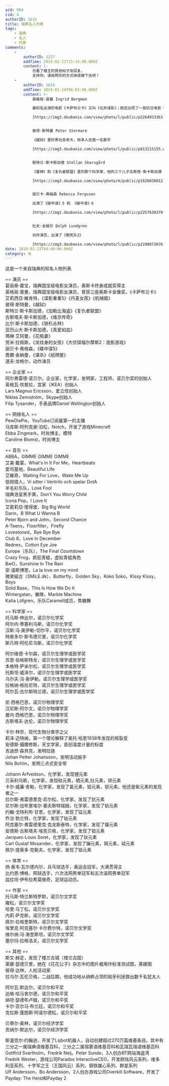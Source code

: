 ```yaml
---
aid: 994
cid: 4
authorID: 1616
title: 瑞典名人列表
tags:
    - 瑞典
    - 名人
    - 列表
comments:
    -
        authorID: 1227
        addTime: 2019-02-21T15:14:00.000Z
        content: |-
            也看了楼主的其他帖子及回复。  
            支持你，请按照你的方式继续做下去吧！
    -
        authorID: 1616
        addTime: 2019-02-24T06:03:00.000Z
        content: >-
            英格丽·褒曼 Ingrid Bergman  

            最知名出演的电影《卡萨布兰卡》又叫《北非谍影》；她还出现了一部抗日电影《六福客栈》  

            [https://img3.doubanio.com/view/photo/l/public/p2264933363.webp](https://img3.doubanio.com/view/photo/l/public/p2264933363.webp)


            彼得·斯特曼 Peter Stormare  

            《越狱》里的黑社会老大，他本人还是一名歌手  

            [https://img3.doubanio.com/view/photo/l/public/p813215155.webp](https://img3.doubanio.com/view/photo/l/public/p813215155.webp)


            斯特兰·斯卡斯加德 Stellan Skarsgård  

            《雷神》和《复仇者联盟》里的那个科学家，他的三个儿子古斯塔·斯卡斯加德 比尔·斯卡斯加德 亚历山大·斯卡斯加德 也都是知名演员。  

            [https://img3.doubanio.com/view/photo/m/public/p1626038012.webp](https://img3.doubanio.com/view/photo/m/public/p1626038012.webp)


            丽贝卡·弗格森 Rebecca Ferguson  

            出演了《碟中谍》5 和 《碟中谍》6  

            [https://img1.doubanio.com/view/photo/l/public/p2257630379.webp](https://img1.doubanio.com/view/photo/l/public/p2257630379.webp)


            杜夫·龙格尔 Dolph Lundgren  

            动作演员，出演了《敢死队3》  

            [https://img3.doubanio.com/view/photo/l/public/p2198072676.webp](https://img3.doubanio.com/view/photo/l/public/p2198072676.webp)
date: 2019-02-21T04:49:00.000Z
category: 水
---
```


这是一个来自瑞典的知名人物列表

\== 演员 ==  
葛丽泰·嘉宝，瑞典国宝级电影女演员，奥斯卡终身成就奖得主  
英格丽·褒曼，瑞典国宝级电影女演员，曾获三座奥斯卡金像奖，《卡萨布兰卡》  
艾莉西亞·維肯特，《谍影重重5》《丹麦女孩》《机械姬》  
彼得·斯特曼，《越狱》  
斯特兰·斯卡斯加德，《加勒比海盗》《复仇者联盟》  
古斯塔夫·斯卡斯加德，《维京传奇》  
比尔·斯卡斯加德，《铁杉丛林》  
亚历山大·斯卡斯加德，《真爱如血》  
瑪琳·艾珂曼，《花瓶妻》  
劳米·拉佩斯，《龙纹身的女孩》《大侦探福尔摩斯2：诡影游戏》  
丽贝卡·弗格森，《碟中谍5》  
喬爾·金納曼，《谋杀》《纸牌屋》  
道夫·龙格尔，动作演员

\== 企业家 ==  
阿尔弗雷德·诺贝尔，企业家，化学家，发明家，工程师，诺贝尔奖的创始人  
英格瓦·坎普拉，宜家（IKEA）创始人  
Lars Magnus Ericsson，爱立信创始人  
Niklas Zennström，Skype创始人  
Filip Tysander，手表品牌Daniel Wellington创始人

\== 网络名人 ==  
PewDiePie，YouTube订阅量第一的主播  
马库斯·阿列克谢·泊松，Notch，开发了游戏Minecraft  
Ebba Zingmark，时尚博主，模特  
Caroline Blomst，时尚博主

\== 音乐 ==  
ABBA，GIMME GIMME GIMME  
艾美·戴蒙，What's In It For Me，Heartbeats  
爱司基地，Beautiful Life  
艾維奇，Waiting For Love，Wake Me Up  
低频猎人，Vi sitter i Ventrilo och spelar DotA  
羊毛衫乐队，Love Fool  
瑞典浩室黑手黨，Don't You Worry Child  
Icona Pop，I Love It  
艾密莉亞·懷得堡，Big Big World  
Darin，B What U Wanna B  
Peter Bjorn and John，Second Chance  
A-Teens，Floorfiller，Firefly  
Lovestoned，Bye Bye Bye  
Club 8，Love In December  
Rednex，Cotton Eye Joe  
Europe（乐队），The Final Countdown  
Crazy Frog，疯狂青蛙，虚拟青蛙角色  
BwO，Sunshine In The Rain  
安·温斯博恩，La la love on my mind  
微笑組合（SMiLE.dk），Butterfly，Golden Sky，Koko Soko，Kissy Kissy，Boys  
Solid Base，This Is How We Do It  
Wintergatan，樂隊，Marble Machine  
Katia Löfgren，乐队Caramell成员，焦糖舞

\== 科学家 ==  
托马斯·林达尔，诺贝尔化学奖  
阿尔内·蒂塞利乌斯，诺贝尔化学奖  
汉斯·冯·奥伊勒-切尔平，诺贝尔化学奖  
特奥多尔·斯韦德贝里，诺贝尔化学奖  
斯凡特·阿伦尼乌斯，诺贝尔化学奖

阿尔维德·卡尔森，诺贝尔生理学或医学奖  
苏恩·伯格斯特龙，诺贝尔生理学或医学奖  
本格特·萨米尔松，诺贝尔生理学或医学奖  
托斯坦·威泽尔，诺贝尔生理学或医学奖  
乌尔夫·冯·奥伊勒，诺贝尔生理学或医学奖  
拉格纳·格拉尼特，诺贝尔生理学或医学奖  
阿尔瓦·古尔斯特兰德，诺贝尔生理学或医学奖

凯·西格巴恩，诺贝尔物理学奖  
汉尼斯·阿尔文，诺贝尔物理学奖  
曼内·西格巴恩，诺贝尔物理学奖  
古斯塔夫·达伦，诺贝尔物理学奖

卡尔·林奈，现代生物分类学之父  
莉泽·迈特纳，第一个理论解释了奥托·哈恩1938年发现的核裂变  
安德斯·攝爾修斯，天文学家，首创温度计量的标度  
吉迪昂·森貝克，发明拉链  
Johan Petter Johansson，发明活动扳手  
Nils Bohlin，发明三点式安全带

Johann Arfvedson，化学家，发现锂元素  
贝采利乌斯，化学家，发现硅元素，硒元素,钍元素，铈元素  
卡尔·威廉·舍勒，化学家，发现了氯元素，钼元素，钡元素。他还是氧元素的发现者之一  
拉尔斯·弗雷德里克·尼尔松，化学家，发现了钪元素  
尼尔斯·加布里埃尔·塞夫斯特瑞姆，化学家，发现了钒元素  
约翰·戈特利布·甘恩，化学家，发现了锰元素  
乔治·勃兰特，化学家，发现了钴元素  
阿克塞尔·弗雷德里克·克龙斯泰特，化学家，发现了镍元素  
安德斯·古斯塔夫·埃克贝格，化学家，发现了钽元素  
Jacques-Louis Soret，化学家，发现了钬元素  
Carl Gustaf Mosander，化学家，发现了镧元素，铒元素，铽元素  
佩尔·提奥多·克勒夫，化学家，发现了铥元素

\== 体育 ==  
扬·奥韦·瓦尔德内尔，兵乓球选手，奥运会冠军，大满贯得主  
比约恩·博格，网球选手，六次法网男单冠军和五次温网男单冠军  
兹拉坦·伊布拉希莫维奇，足球运动员。

\== 作家 ==  
托马斯·特兰斯特罗默，诺贝尔文学奖  
雍松，诺贝尔文学奖  
哈里·马丁松，诺贝尔文学奖  
内莉·萨克斯，诺贝尔文学奖  
佩尔·拉格奎斯特，诺贝尔文学奖  
埃里克·阿克塞尔·卡尔费尔特，诺贝尔文学奖  
维尔纳·冯·海登斯坦，诺贝尔文学奖  
塞尔玛·拉格洛夫，诺贝尔文学奖

\== 其他 ==  
斯文·赫定，发现了楼兰古城（楼兰古国）  
莱娜·瑟德贝里，她在《花花公子》杂志中的图片被用作标准测试图，莱娜图  
彼得·达林，人权活动家  
拉乌尔·瓦伦贝格，二战后期，他成功地从纳粹占领的匈牙利拯救出数千名犹太人

阿尔瓦·默达尔，诺贝尔和平奖  
达格·哈马舍尔德，诺贝尔和平奖  
纳坦·瑟德布卢姆，诺贝尔和平奖  
卡尔·亚尔马·布兰廷，诺贝尔和平奖  
克拉斯·蓬图斯·阿诺尔德松，诺贝尔和平奖

贝蒂尔·奥林，诺贝尔经济学奖  
贡纳尔·默达尔，诺贝尔经济学奖

斯渥克尔·约翰逊，开发了Lsjbot机器人，自动创建超过270万篇维基条目。其中有三分之一属瑞典语维基百科，三分之二属宿雾语维基百科和瓦瑞瓦瑞语维基百科  
Gottfrid Svartholm，Fredrik Neij，Peter Sunde，3人创办BT网站海盗湾  
Fredrik Wester，游戏公司Paradox InteractiveCEO，开发欧陆风云系列、维多利亚系列、十字军之王（王国风云）系列、钢铁雄心系列、群星系列  
Ulf Andersson，Bo Andersson，2人创办游戏公司Overkill Software，开发了Payday: The Heist和Payday 2
